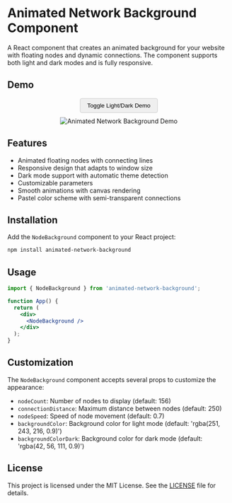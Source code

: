 # Animated Network Background Component

A React component that creates an animated background for your website with floating nodes and dynamic connections. The component supports both light and dark modes and is fully responsive.

## Demo

<div align="center">
  <div>
    <button onclick="toggleDemoImage()" style="margin-bottom: 10px; padding: 8px 16px; border-radius: 4px; border: 1px solid #ccc; cursor: pointer;">
      Toggle Light/Dark Demo
    </button>
  </div>
  <img id="demoImage" alt="Animated Network Background Demo" src="demo/demo-dark.gif" style="max-width: 100%;">
</div>

<script>
  function toggleDemoImage() {
    const img = document.getElementById('demoImage');
    const isDark = img.src.includes('demo-dark.gif');
    img.src = isDark ? 'demo/demo-light.gif' : 'demo/demo-dark.gif';
  }
</script>

## Features

- Animated floating nodes with connecting lines
- Responsive design that adapts to window size
- Dark mode support with automatic theme detection
- Customizable parameters
- Smooth animations with canvas rendering
- Pastel color scheme with semi-transparent connections

## Installation

Add the `NodeBackground` component to your React project:

```bash
npm install animated-network-background
```

## Usage

```jsx
import { NodeBackground } from 'animated-network-background';

function App() {
  return (
    <div>
      <NodeBackground />
    </div>
  );
}
```

## Customization

The `NodeBackground` component accepts several props to customize the appearance:

- `nodeCount`: Number of nodes to display (default: 156)
- `connectionDistance`: Maximum distance between nodes (default: 250)
- `nodeSpeed`: Speed of node movement (default: 0.7)
- `backgroundColor`: Background color for light mode (default: 'rgba(251, 243, 216, 0.9)')
- `backgroundColorDark`: Background color for dark mode (default: 'rgba(42, 56, 111, 0.9)')

## License

This project is licensed under the MIT License. See the [LICENSE](LICENSE) file for details.    

